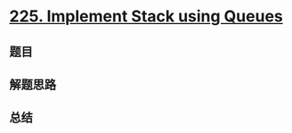 # [225. Implement Stack using Queues](https://leetcode.com/problems/implement-stack-using-queues/)

## 题目


## 解题思路


## 总结


